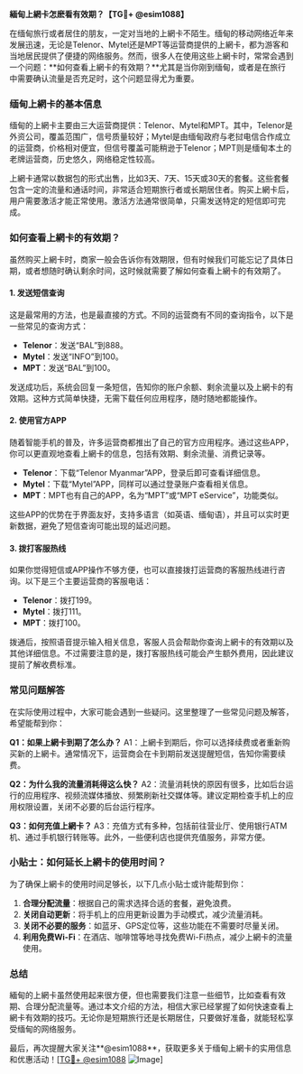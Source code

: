 **緬甸上網卡怎麽看有效期？【TG💪+ @esim1088】**

在缅甸旅行或者居住的朋友，一定对当地的上網卡不陌生。缅甸的移动网络近年来发展迅速，无论是Telenor、Mytel还是MPT等运营商提供的上網卡，都为游客和当地居民提供了便捷的网络服务。然而，很多人在使用这些上網卡时，常常会遇到一个问题：**如何查看上網卡的有效期？**尤其是当你刚到缅甸，或者是在旅行中需要确认流量是否充足时，这个问题显得尤为重要。

### 缅甸上網卡的基本信息

缅甸的上網卡主要由三大运营商提供：Telenor、Mytel和MPT。其中，Telenor是外资公司，覆盖范围广，信号质量较好；Mytel是由缅甸政府与老挝电信合作成立的运营商，价格相对便宜，但信号覆盖可能稍逊于Telenor；MPT则是缅甸本土的老牌运营商，历史悠久，网络稳定性较高。

上網卡通常以数据包的形式出售，比如3天、7天、15天或30天的套餐。这些套餐包含一定的流量和通话时间，非常适合短期旅行者或长期居住者。购买上網卡后，用户需要激活才能正常使用。激活方法通常很简单，只需发送特定的短信即可完成。

### 如何查看上網卡的有效期？

虽然购买上網卡时，商家一般会告诉你有效期限，但有时候我们可能忘记了具体日期，或者想随时确认剩余时间，这时候就需要了解如何查看上網卡的有效期了。

#### 1. 发送短信查询

这是最常用的方法，也是最直接的方式。不同的运营商有不同的查询指令，以下是一些常见的查询方式：

- **Telenor**：发送“BAL”到888。
- **Mytel**：发送“INFO”到100。
- **MPT**：发送“BAL”到100。

发送成功后，系统会回复一条短信，告知你的账户余额、剩余流量以及上網卡的有效期。这种方式简单快捷，无需下载任何应用程序，随时随地都能操作。

#### 2. 使用官方APP

随着智能手机的普及，许多运营商都推出了自己的官方应用程序。通过这些APP，你可以更直观地查看上網卡的信息，包括有效期、剩余流量、消费记录等。

- **Telenor**：下载“Telenor Myanmar”APP，登录后即可查看详细信息。
- **Mytel**：下载“Mytel”APP，同样可以通过登录账户查看相关信息。
- **MPT**：MPT也有自己的APP，名为“MPT”或“MPT eService”，功能类似。

这些APP的优势在于界面友好，支持多语言（如英语、缅甸语），并且可以实时更新数据，避免了短信查询可能出现的延迟问题。

#### 3. 拨打客服热线

如果你觉得短信或APP操作不够方便，也可以直接拨打运营商的客服热线进行咨询。以下是三个主要运营商的客服电话：

- **Telenor**：拨打199。
- **Mytel**：拨打111。
- **MPT**：拨打100。

拨通后，按照语音提示输入相关信息，客服人员会帮助你查询上網卡的有效期以及其他详细信息。不过需要注意的是，拨打客服热线可能会产生额外费用，因此建议提前了解收费标准。

### 常见问题解答

在实际使用过程中，大家可能会遇到一些疑问。这里整理了一些常见问题及解答，希望能帮到你：

**Q1：如果上網卡到期了怎么办？**
A1：上網卡到期后，你可以选择续费或者重新购买新的上網卡。通常情况下，运营商会在卡到期前发送提醒短信，告知你需要续费。

**Q2：为什么我的流量消耗得这么快？**
A2：流量消耗快的原因有很多，比如后台运行的应用程序、视频流媒体播放、频繁刷新社交媒体等。建议定期检查手机上的应用权限设置，关闭不必要的后台运行程序。

**Q3：如何充值上網卡？**
A3：充值方式有多种，包括前往营业厅、使用银行ATM机、通过手机银行转账等。此外，一些便利店也提供充值服务，非常方便。

### 小贴士：如何延长上網卡的使用时间？

为了确保上網卡的使用时间足够长，以下几点小贴士或许能帮到你：

1. **合理分配流量**：根据自己的需求选择合适的套餐，避免浪费。
2. **关闭自动更新**：将手机上的应用更新设置为手动模式，减少流量消耗。
3. **关闭不必要的服务**：如蓝牙、GPS定位等，这些功能在不需要时尽量关闭。
4. **利用免费Wi-Fi**：在酒店、咖啡馆等地寻找免费Wi-Fi热点，减少上網卡的流量使用。

### 总结

緬甸的上網卡虽然使用起来很方便，但也需要我们注意一些细节，比如查看有效期、合理分配流量等。通过本文介绍的方法，相信大家已经掌握了如何快速查看上網卡有效期的技巧。无论你是短期旅行还是长期居住，只要做好准备，就能轻松享受缅甸的网络服务。

最后，再次提醒大家关注**@esim1088**，获取更多关于缅甸上網卡的实用信息和优惠活动！[[TG💪+ @esim1088](https://t.me/s/esim1088) ![Image](https://i.postimg.cc/4NQfJmqS/Snipaste-2025-05-13-00-14-12.png)]